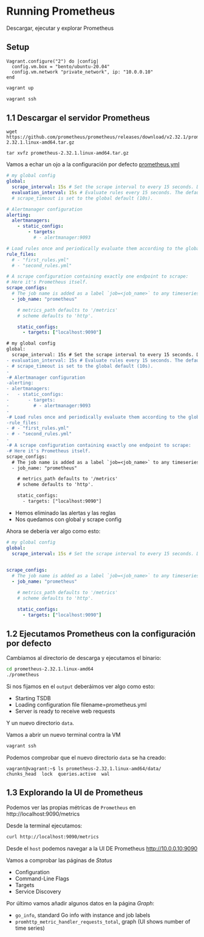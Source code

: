 # Running Prometheus

Descargar, ejecutar y explorar Prometheus

## Setup

```Vagrantfile
Vagrant.configure("2") do |config|
  config.vm.box = "bento/ubuntu-20.04"
  config.vm.network "private_network", ip: "10.0.0.10"
end
```

```bash
vagrant up
```

```bash
vagrant ssh
```

## 1.1 Descargar el servidor Prometheus

```
wget https://github.com/prometheus/prometheus/releases/download/v2.32.1/prometheus-2.32.1.linux-amd64.tar.gz

tar xvfz prometheus-2.32.1.linux-amd64.tar.gz
```

Vamos a echar un ojo a la configuración por defecto [prometheus.yml](prometheus-2.32.1.linux-amd64/prometheus.yml)

```yml
# my global config
global:
  scrape_interval: 15s # Set the scrape interval to every 15 seconds. Default is every 1 minute.
  evaluation_interval: 15s # Evaluate rules every 15 seconds. The default is every 1 minute.
  # scrape_timeout is set to the global default (10s).

# Alertmanager configuration
alerting:
  alertmanagers:
    - static_configs:
        - targets:
          # - alertmanager:9093

# Load rules once and periodically evaluate them according to the global 'evaluation_interval'.
rule_files:
  # - "first_rules.yml"
  # - "second_rules.yml"

# A scrape configuration containing exactly one endpoint to scrape:
# Here it's Prometheus itself.
scrape_configs:
  # The job name is added as a label `job=<job_name>` to any timeseries scraped from this config.
  - job_name: "prometheus"

    # metrics_path defaults to '/metrics'
    # scheme defaults to 'http'.

    static_configs:
      - targets: ["localhost:9090"]
```

```diff
# my global config
global:
  scrape_interval: 15s # Set the scrape interval to every 15 seconds. Default is every 1 minute.
- evaluation_interval: 15s # Evaluate rules every 15 seconds. The default is every 1 minute.
- # scrape_timeout is set to the global default (10s).
-
-# Alertmanager configuration
-alerting:
- alertmanagers:
-   - static_configs:
-       - targets:
-         # - alertmanager:9093
-
-# Load rules once and periodically evaluate them according to the global 'evaluation_interval'.
-rule_files:
- # - "first_rules.yml"
- # - "second_rules.yml"
-
-# A scrape configuration containing exactly one endpoint to scrape:
-# Here it's Prometheus itself.
scrape_configs:
  # The job name is added as a label `job=<job_name>` to any timeseries scraped from this config.
  - job_name: "prometheus"

    # metrics_path defaults to '/metrics'
    # scheme defaults to 'http'.

    static_configs:
      - targets: ["localhost:9090"]
```

- Hemos eliminado las alertas y las reglas 
- Nos quedamos con global y scrape config

Ahora se debería ver algo como esto:

```yml
# my global config
global:
  scrape_interval: 15s # Set the scrape interval to every 15 seconds. Default is every 1 minute.
  

scrape_configs:
  # The job name is added as a label `job=<job_name>` to any timeseries scraped from this config.
  - job_name: "prometheus"

    # metrics_path defaults to '/metrics'
    # scheme defaults to 'http'.

    static_configs:
      - targets: ["localhost:9090"]
```

## 1.2 Ejecutamos Prometheus con la configuración por defecto

Cambiamos al directorio de descarga y ejecutamos el binario:

```bash
cd prometheus-2.32.1.linux-amd64
./prometheus
```

Si nos fijamos en el `output` deberáimos ver algo como esto:

- Starting TSDB
- Loading configuration file filename=prometheus.yml
- Server is ready to receive web requests

Y un nuevo directorio `data`.

Vamos a abrir un nuevo terminal contra la VM

```bash
vagrant ssh
```

Podemos comprobar que el nuevo directorio `data` se ha creado:

```
vagrant@vagrant:~$ ls prometheus-2.32.1.linux-amd64/data/
chunks_head  lock  queries.active  wal
```

## 1.3 Explorando la UI de Prometheus

Podemos ver las propias métricas de `Prometheus` en http://localhost:9090/metrics

Desde la terminal ejecutamos:

```bash
curl http://localhost:9090/metrics
```

Desde el `host` podemos navegar a la UI DE Prometheus http://10.0.0.10:9090


Vamos a comprobar las páginas de _Status_

- Configuration
- Command-Line Flags
- Targets
- Service Discovery

Por último vamos añadir algunos datos en la página _Graph_: 

- `go_info`, standard Go info with instance and job labels
- `promhttp_metric_handler_requests_total`, graph (UI shows number of time series)